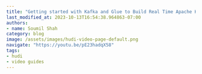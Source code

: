 ```yaml
---
title: "Getting started with Kafka and Glue to Build Real Time Apache Hudi Transaction Datalake"
last_modified_at: 2023-10-13T16:54:38.964863-07:00
authors:
- name: Soumil Shah
category: blog
image: /assets/images/hudi-video-page-default.png
navigate: "https://youtu.be/pE23hadqX58"
tags:
- hudi
- video guides
---
```

